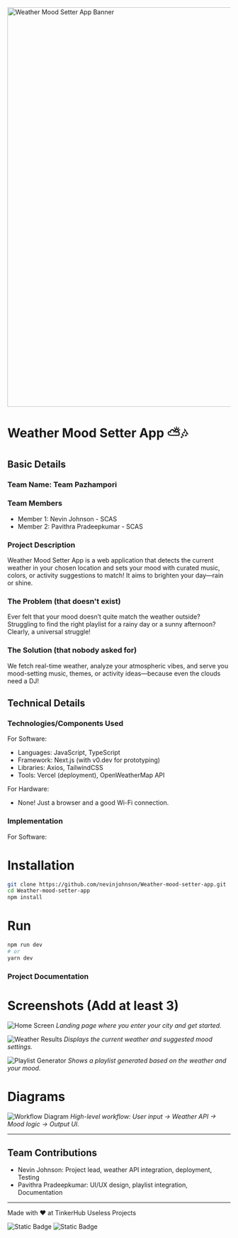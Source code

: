 <img width="900" alt="Weather Mood Setter App Banner" src="https://user-images.githubusercontent.com/517ad8e9-ad22-457d-9538-a9e62d137cd7/your-weather-app-banner.png" />

# Weather Mood Setter App ⛅🎶

## Basic Details
### Team Name: Team Pazhampori

### Team Members
- Member 1: Nevin Johnson - SCAS
- Member 2: Pavithra Pradeepkumar - SCAS

### Project Description
Weather Mood Setter App is a web application that detects the current weather in your chosen location and sets your mood with curated music, colors, or activity suggestions to match! It aims to brighten your day—rain or shine.

### The Problem (that doesn't exist)
Ever felt that your mood doesn’t quite match the weather outside? Struggling to find the right playlist for a rainy day or a sunny afternoon? Clearly, a universal struggle!

### The Solution (that nobody asked for)
We fetch real-time weather, analyze your atmospheric vibes, and serve you mood-setting music, themes, or activity ideas—because even the clouds need a DJ!

## Technical Details

### Technologies/Components Used
For Software:
- Languages: JavaScript, TypeScript
- Framework: Next.js (with v0.dev for prototyping)
- Libraries: Axios, TailwindCSS
- Tools: Vercel (deployment), OpenWeatherMap API

For Hardware:
- None! Just a browser and a good Wi-Fi connection.

### Implementation
For Software:

# Installation
```bash
git clone https://github.com/nevinjohnson/Weather-mood-setter-app.git
cd Weather-mood-setter-app
npm install
```

# Run
```bash
npm run dev
# or
yarn dev
```

### Project Documentation

# Screenshots (Add at least 3)
![Home Screen](https://github.com/nevinjohnson/Weather-mood-setter-app/assets/your-github-username/homepage-screenshot.png)
*Landing page where you enter your city and get started.*

![Weather Results](https://github.com/nevinjohnson/Weather-mood-setter-app/assets/your-github-username/weather-results.png)
*Displays the current weather and suggested mood settings.*

![Playlist Generator](https://github.com/nevinjohnson/Weather-mood-setter-app/assets/your-github-username/playlist-suggestion.png)
*Shows a playlist generated based on the weather and your mood.*

# Diagrams
![Workflow Diagram](https://github.com/nevinjohnson/Weather-mood-setter-app/assets/your-github-username/workflow-diagram.png)
*High-level workflow: User input → Weather API → Mood logic → Output UI.*

---

## Team Contributions
- Nevin Johnson: Project lead, weather API integration, deployment, Testing
- Pavithra Pradeepkumar: UI/UX design, playlist integration, Documentation

---
Made with ❤️ at TinkerHub Useless Projects 

![Static Badge](https://img.shields.io/badge/TinkerHub-24?color=%23000000&link=https%3A%2F%2Fwww.tinkerhub.org%2F)
![Static Badge](https://img.shields.io/badge/UselessProjects--25-25?link=https%3A%2F%2Fwww.tinkerhub.org%2Fevents%2FQ2Q1TQKX6Q%2FUseless%2520Projects)

<!--
Auto-synced with your [v0.dev](https://v0.dev) deployments

[![Deployed on Vercel](https://img.shields.io/badge/Deployed%20on-Vercel-black?style=for-the-badge&logo=vercel)](https://vercel.com/nevin-johnsons-projects/v0-weather-mood-setter-app)
[![Built with v0](https://img.shields.io/badge/Built%20with-v0.dev-black?style=for-the-badge)](https://v0.dev/chat/projects/zyVJWECYOwo)
-->
